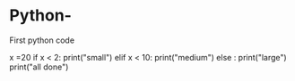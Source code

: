 # Python-
First python code

x =20
if x < 2:
   print("small")
elif x < 10:
   print("medium")
else  :
   print("large")
print("all done")

